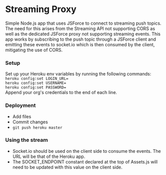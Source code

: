 # Streaming Proxy
Simple Node.js app that uses JSForce to connect to streaming push topics. The need for this arises from the Streaming API not supporting CORS as well as the dedicated JSForce proxy not supporting streaming events. This app works by subscribing to the push topic through a JSForce client and emitting these events to socket.io which is then consumed by the client, mitigating the use of CORS.

### Setup
Set up your Heroku env variables by running the following commands:
`heroku config:set LOGIN_URL=`  
`heroku config:set USERNAME=`  
`heroku config:set PASSWORD=`  
Append your org's credentials to the end of each line.

### Deployment
- Add files
- Commit changes
- `git push heroku master`


### Using the stream
- Socket.io should be used on the client side to consume the events. The URL will be that of the Heroku app.
- The SOCKET_ENDPOINT constant declared at the top of Assets.js will need to be updated with this value on the client side.